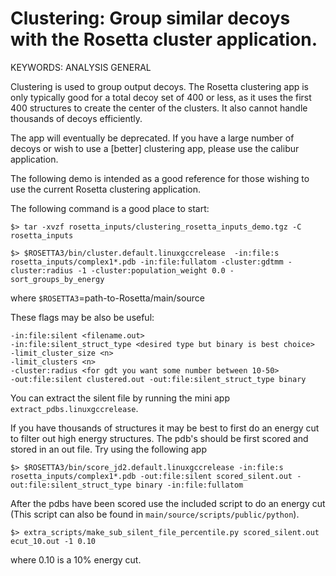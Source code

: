 Clustering: Group similar decoys with the Rosetta cluster application.
======================================================================

KEYWORDS: ANALYSIS GENERAL

Clustering is used to group output decoys.  The Rosetta clustering app is only typically good for a total decoy set of 400 or less, as it uses the first 400 structures to create the center of the clusters.   It also cannot handle thousands of decoys efficiently.

The app will eventually be deprecated.  If you have a large number of decoys or wish to use a [better] clustering app, please use the calibur application.

The following demo is intended as a good reference for those wishing to use the current Rosetta clustering application.

The following command is a good place to start:
	
    $> tar -xvzf rosetta_inputs/clustering_rosetta_inputs_demo.tgz -C rosetta_inputs

    $> $ROSETTA3/bin/cluster.default.linuxgccrelease  -in:file:s rosetta_inputs/complex1*.pdb -in:file:fullatom -cluster:gdtmm -cluster:radius -1 -cluster:population_weight 0.0 -sort_groups_by_energy 

where `$ROSETTA3`=path-to-Rosetta/main/source

These flags may be also be useful:

    -in:file:silent <filename.out>
    -in:file:silent_struct_type <desired type but binary is best choice>
    -limit_cluster_size <n>
    -limit_clusters <n>
    -cluster:radius <for gdt you want some number between 10-50>
    -out:file:silent clustered.out -out:file:silent_struct_type binary

You can extract the silent file by running the mini app `extract_pdbs.linuxgccrelease`.

If you have thousands of structures it may be best to first do an energy cut to filter out high energy structures.
The pdb's should be first scored and stored in an out file.
Try using the following app

    $> $ROSETTA3/bin/score_jd2.default.linuxgccrelease -in:file:s rosetta_inputs/complex1*.pdb -out:file:silent scored_silent.out -out:file:silent_struct_type binary -in:file:fullatom

After the pdbs have been scored use the included script to do an energy cut (This script can also be found in ```main/source/scripts/public/python```).

    $> extra_scripts/make_sub_silent_file_percentile.py scored_silent.out ecut_10.out -1 0.10

where 0.10 is a 10% energy cut.

 
